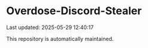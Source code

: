 # Overdose-Discord-Stealer

Last updated: 2025-05-29 12:40:17

This repository is automatically maintained.
